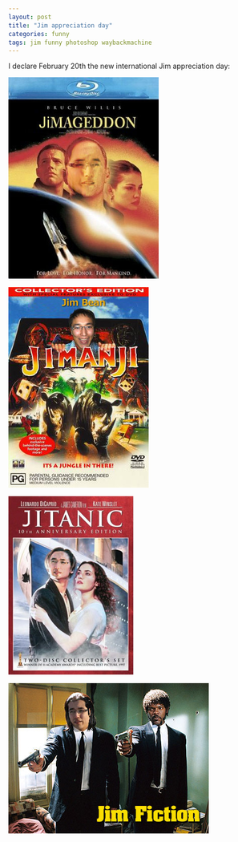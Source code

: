 ```yaml
---
layout: post
title: "Jim appreciation day"
categories: funny
tags: jim funny photoshop waybackmachine
---
```


I declare February 20th the new international Jim appreciation day:

![Jim appreciation day](/images/2011-jim1.jpg)

![Jim appreciation day](/images/2011-jim2.jpg)

![Jim appreciation day](/images/2011-jim3.jpg)

![Jim appreciation day](/images/2011-jim4.jpg)
